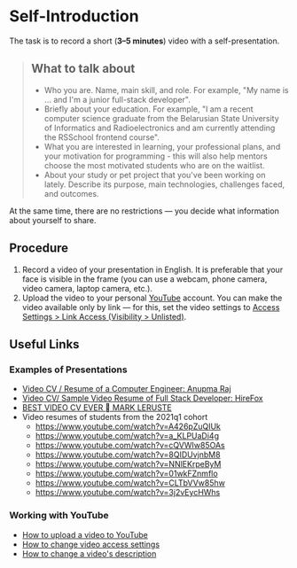 # Self-Introduction

The task is to record a short (**3–5 minutes**) video with a self-presentation.

> ## What to talk about
>
> - Who you are. Name, main skill, and role. For example, "My name is ... and I'm a junior full-stack developer".
> - Briefly about your education. For example, "I am a recent computer science graduate from the Belarusian State University of Informatics and Radioelectronics and am currently attending the RSSchool frontend course".
> - What you are interested in learning, your professional plans, and your motivation for programming - this will also help mentors choose the most motivated students who are on the waitlist.
> - About your study or pet project that you've been working on lately. Describe its purpose, main technologies, challenges faced, and outcomes.

At the same time, there are no restrictions — you decide what information about yourself to share.

## Procedure

1. Record a video of your presentation in English. It is preferable that your face is visible in the frame (you can use a webcam, phone camera, video camera, laptop camera, etc.).
2. Upload the video to your personal [YouTube](https://www.youtube.com/) account. You can make the video available only by link — for this, set the video settings to [Access Settings > Link Access (Visibility > Unlisted)](https://support.google.com/youtube/answer/157177?co=GENIE.Platform%3DDesktop&hl=en).

## Useful Links

### Examples of Presentations

- [Video CV / Resume of a Computer Engineer: Anupma Raj](https://www.youtube.com/watch?v=dMBBrLGcsCI)
- [Video CV/ Sample Video Resume of Full Stack Developer: HireFox](https://www.youtube.com/watch?v=PYuPmNFHTog)
- [BEST VIDEO CV EVER  MARK LERUSTE](https://www.youtube.com/watch?v=c_PZTAW5piQ)
- Video resumes of students from the 2021q1 cohort
  - https://www.youtube.com/watch?v=A426pZuQIUk
  - https://www.youtube.com/watch?v=a_KLPUaDi4g
  - https://www.youtube.com/watch?v=cQVWIw85OAs
  - https://www.youtube.com/watch?v=8QIDUvjnbM8
  - https://www.youtube.com/watch?v=NNlEKrpeByM
  - https://www.youtube.com/watch?v=01wkFZnmflo
  - https://www.youtube.com/watch?v=CLTbVVw85hw
  - https://www.youtube.com/watch?v=3j2vEycHWhs

### Working with YouTube

- [How to upload a video to YouTube](https://support.google.com/youtube/answer/57407?co=GENIE.Platform%3DDesktop&hl=ru)
- [How to change video access settings](https://support.google.com/youtube/answer/157177?co=GENIE.Platform%3DDesktop&hl=ru&oco=0)
- [How to change a video's description](https://support.google.com/youtube/answer/57404?co=GENIE.Platform%3DDesktop&hl=ru&oco=0)
